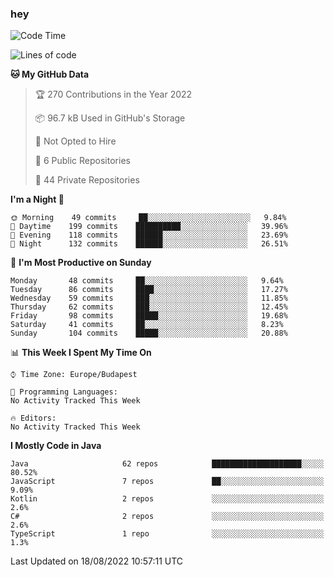 ### hey

<!--START_SECTION:waka-->
![Code Time](http://img.shields.io/badge/Code%20Time-801%20hrs%2035%20mins-blue)

![Lines of code](https://img.shields.io/badge/From%20Hello%20World%20I%27ve%20Written-508%20Thousand%20lines%20of%20code-blue)

**🐱 My GitHub Data** 

> 🏆 270 Contributions in the Year 2022
 > 
> 📦 96.7 kB Used in GitHub's Storage 
 > 
> 🚫 Not Opted to Hire
 > 
> 📜 6 Public Repositories 
 > 
> 🔑 44 Private Repositories  
 > 
**I'm a Night 🦉** 

```text
🌞 Morning    49 commits     ██░░░░░░░░░░░░░░░░░░░░░░░   9.84% 
🌆 Daytime    199 commits    ██████████░░░░░░░░░░░░░░░   39.96% 
🌃 Evening    118 commits    ██████░░░░░░░░░░░░░░░░░░░   23.69% 
🌙 Night      132 commits    ██████░░░░░░░░░░░░░░░░░░░   26.51%

```
📅 **I'm Most Productive on Sunday** 

```text
Monday       48 commits     ██░░░░░░░░░░░░░░░░░░░░░░░   9.64% 
Tuesday      86 commits     ████░░░░░░░░░░░░░░░░░░░░░   17.27% 
Wednesday    59 commits     ███░░░░░░░░░░░░░░░░░░░░░░   11.85% 
Thursday     62 commits     ███░░░░░░░░░░░░░░░░░░░░░░   12.45% 
Friday       98 commits     █████░░░░░░░░░░░░░░░░░░░░   19.68% 
Saturday     41 commits     ██░░░░░░░░░░░░░░░░░░░░░░░   8.23% 
Sunday       104 commits    █████░░░░░░░░░░░░░░░░░░░░   20.88%

```


📊 **This Week I Spent My Time On** 

```text
⌚︎ Time Zone: Europe/Budapest

💬 Programming Languages: 
No Activity Tracked This Week

🔥 Editors: 
No Activity Tracked This Week

```

**I Mostly Code in Java** 

```text
Java                     62 repos            ████████████████████░░░░░   80.52% 
JavaScript               7 repos             ██░░░░░░░░░░░░░░░░░░░░░░░   9.09% 
Kotlin                   2 repos             ░░░░░░░░░░░░░░░░░░░░░░░░░   2.6% 
C#                       2 repos             ░░░░░░░░░░░░░░░░░░░░░░░░░   2.6% 
TypeScript               1 repo              ░░░░░░░░░░░░░░░░░░░░░░░░░   1.3%

```



 Last Updated on 18/08/2022 10:57:11 UTC
<!--END_SECTION:waka-->

